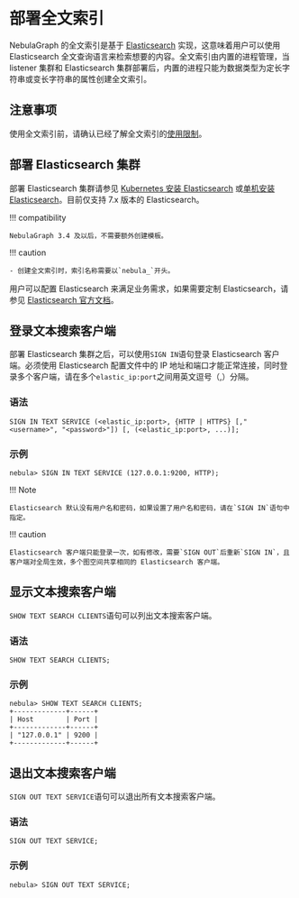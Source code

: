 # 部署全文索引

NebulaGraph 的全文索引是基于 [Elasticsearch](https://en.wikipedia.org/wiki/Elasticsearch) 实现，这意味着用户可以使用 Elasticsearch 全文查询语言来检索想要的内容。全文索引由内置的进程管理，当 listener 集群和 Elasticsearch 集群部署后，内置的进程只能为数据类型为定长字符串或变长字符串的属性创建全文索引。

## 注意事项

使用全文索引前，请确认已经了解全文索引的[使用限制](../../4.deployment-and-installation/6.deploy-text-based-index/1.text-based-index-restrictions.md)。

## 部署 Elasticsearch 集群

部署 Elasticsearch 集群请参见 [Kubernetes 安装 Elasticsearch](https://www.elastic.co/guide/en/cloud-on-k8s/current/k8s-deploy-elasticsearch.html) 或[单机安装 Elasticsearch](https://www.elastic.co/guide/en/elasticsearch/reference/7.15/targz.html)。目前仅支持 7.x 版本的 Elasticsearch。

!!! compatibility

    NebulaGraph 3.4 及以后，不需要额外创建模板。

!!! caution

    - 创建全文索引时，索引名称需要以`nebula_`开头。


用户可以配置 Elasticsearch 来满足业务需求，如果需要定制 Elasticsearch，请参见 [Elasticsearch 官方文档](https://www.elastic.co/guide/en/elasticsearch/reference/current/settings.html)。

## 登录文本搜索客户端

部署 Elasticsearch 集群之后，可以使用`SIGN IN`语句登录 Elasticsearch 客户端。必须使用 Elasticsearch 配置文件中的 IP 地址和端口才能正常连接，同时登录多个客户端，请在多个`elastic_ip:port`之间用英文逗号（,）分隔。

### 语法

```ngql
SIGN IN TEXT SERVICE (<elastic_ip:port>, {HTTP | HTTPS} [,"<username>", "<password>"]) [, (<elastic_ip:port>, ...)];
```

### 示例

```ngql
nebula> SIGN IN TEXT SERVICE (127.0.0.1:9200, HTTP);
```

!!! Note

    Elasticsearch 默认没有用户名和密码，如果设置了用户名和密码，请在`SIGN IN`语句中指定。

!!! caution

    Elasticsearch 客户端只能登录一次，如有修改，需要`SIGN OUT`后重新`SIGN IN`，且客户端对全局生效，多个图空间共享相同的 Elasticsearch 客户端。

## 显示文本搜索客户端

`SHOW TEXT SEARCH CLIENTS`语句可以列出文本搜索客户端。

### 语法

```ngql
SHOW TEXT SEARCH CLIENTS;
```

### 示例

```ngql
nebula> SHOW TEXT SEARCH CLIENTS;
+-------------+------+
| Host        | Port |
+-------------+------+
| "127.0.0.1" | 9200 |
+-------------+------+
```

## 退出文本搜索客户端

`SIGN OUT TEXT SERVICE`语句可以退出所有文本搜索客户端。

### 语法

```ngql
SIGN OUT TEXT SERVICE;
```

### 示例

```ngql
nebula> SIGN OUT TEXT SERVICE;
```
